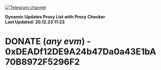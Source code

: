 [![Telegram channel](https://img.shields.io/endpoint?url=https://runkit.io/damiankrawczyk/telegram-badge/branches/master?url=https://t.me/n4z4v0d)](https://t.me/n4z4v0d) 

**Dynamic Updates Proxy List with Proxy Checker**  
**Last Updated: 20.12.23 11:23**

# DONATE (_any evm_) - 0xDEADf12DE9A24b47Da0a43E1bA70B8972F5296F2
